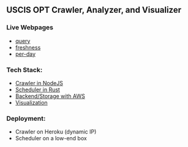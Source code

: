 USCIS OPT Crawler, Analyzer, and Visualizer
---

### Live Webpages

- [query](http://uscis-opt.s3-website-us-west-1.amazonaws.com/vis/)
- [freshness](http://uscis-opt.s3-website-us-west-1.amazonaws.com/vis/freshness)
- [per-day](http://uscis-opt.s3-website-us-west-1.amazonaws.com/vis/per-day)

### Tech Stack:

- [Crawler in NodeJS](crawler/index.js)
- [Scheduler in Rust](src/main.rs)
- [Backend/Storage with AWS](Makefile)
- [Visualization](frontend)

### Deployment:

- Crawler on Heroku (dynamic IP)
- Scheduler on a low-end box




